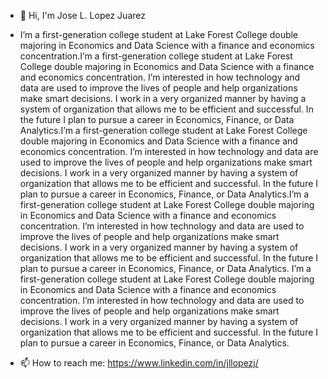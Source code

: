 - 👋 Hi, I'm Jose L. Lopez Juarez 
- I’m a first-generation college student at Lake Forest College double majoring in Economics and Data Science with a finance and economics concentration.I’m a first-generation college student at Lake Forest College double majoring in Economics and Data Science with a finance and economics concentration. I’m interested in how technology and data are used to improve the lives of people and help organizations make smart decisions. I work in a very organized manner by having a system of organization that allows me to be efficient and successful. In the future I plan to pursue a career in Economics, Finance, or Data Analytics.I’m a first-generation college student at Lake Forest College double majoring in Economics and Data Science with a finance and economics concentration. I’m interested in how technology and data are used to improve the lives of people and help organizations make smart decisions. I work in a very organized manner by having a system of organization that allows me to be efficient and successful. In the future I plan to pursue a career in Economics, Finance, or Data Analytics.I’m a first-generation college student at Lake Forest College double majoring in Economics and Data Science with a finance and economics concentration. I’m interested in how technology and data are used to improve the lives of people and help organizations make smart decisions. I work in a very organized manner by having a system of organization that allows me to be efficient and successful. In the future I plan to pursue a career in Economics, Finance, or Data Analytics.
I’m a first-generation college student at Lake Forest College double majoring in Economics and Data Science with a finance and economics concentration. 
I’m interested in how technology and data are used to improve the lives of people and help organizations make smart decisions. 
I work in a very organized manner by having a system of organization that allows me to be efficient and successful. 
In the future I plan to pursue a career in Economics, Finance, or Data Analytics.

- 📫 How to reach me: https://www.linkedin.com/in/jllopezj/

<!---
JllopezJ/JllopezJ is a ✨ special ✨ repository because its `README.md` (this file) appears on your GitHub profile.
You can click the Preview link to take a look at your changes.
--->
